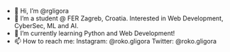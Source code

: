 - 👋 Hi, I’m @rgligora
- 👀 I’m a student @ FER Zagreb, Croatia. Interested in Web Development, CyberSec, ML and AI.
- 🌱 I’m currently learning Python and Web Development!
- 📫 How to reach me: 
Instagram: @roko.gligora
Twitter: @roko.gligora

<!---
rgligora/rgligora is a ✨ special ✨ repository because its `README.md` (this file) appears on your GitHub profile.
You can click the Preview link to take a look at your changes.
--->
